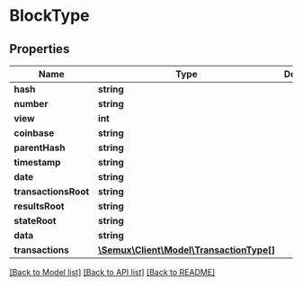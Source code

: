 # BlockType

## Properties
Name | Type | Description | Notes
------------ | ------------- | ------------- | -------------
**hash** | **string** |  | [optional] 
**number** | **string** |  | [optional] 
**view** | **int** |  | [optional] 
**coinbase** | **string** |  | [optional] 
**parentHash** | **string** |  | [optional] 
**timestamp** | **string** |  | [optional] 
**date** | **string** |  | [optional] 
**transactionsRoot** | **string** |  | [optional] 
**resultsRoot** | **string** |  | [optional] 
**stateRoot** | **string** |  | [optional] 
**data** | **string** |  | [optional] 
**transactions** | [**\Semux\Client\Model\TransactionType[]**](TransactionType.md) |  | [optional] 

[[Back to Model list]](../README.md#documentation-for-models) [[Back to API list]](../README.md#documentation-for-api-endpoints) [[Back to README]](../README.md)


